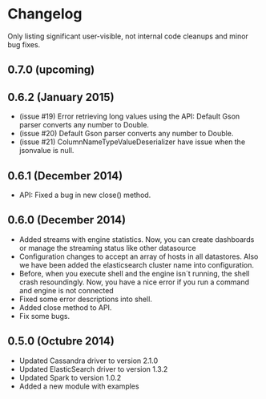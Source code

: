 # Changelog

Only listing significant user-visible, not internal code cleanups and minor bug fixes.

## 0.7.0 (upcoming)


## 0.6.2 (January 2015)

* (issue #19) Error retrieving long values using the API: Default Gson parser converts any number to Double.
* (issue #20) Default Gson parser converts any number to Double.
* (issue #21) ColumnNameTypeValueDeserializer have issue when the jsonvalue is null.

## 0.6.1 (December 2014)

* API: Fixed a bug in new close() method.

## 0.6.0 (December 2014)

* Added streams with engine statistics. Now, you can create dashboards or manage the streaming status like other datasource
* Configuration changes to accept an array of hosts in all datastores. Also we have been added the elasticsearch cluster name into configuration.
* Before, when you execute shell and the engine isn´t running, the shell crash resoundingly. Now, you have a nice error if you run a command and engine is not connected
* Fixed some error descriptions into shell.
* Added close method to API.
* Fix some bugs.

## 0.5.0 (Octubre 2014)

* Updated Cassandra driver to version 2.1.0
* Updated ElasticSearch driver to version 1.3.2
* Updated Spark to version 1.0.2
* Added a new module with examples

